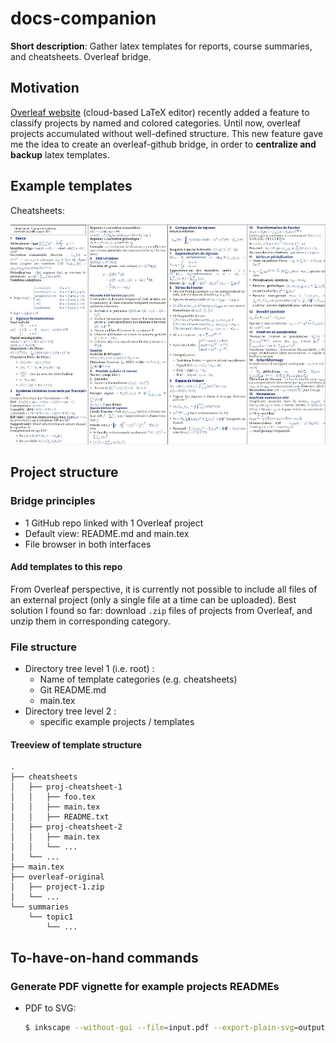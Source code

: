 # docs-companion

**Short description**: Gather latex templates for reports, course summaries, and cheatsheets. Overleaf bridge.

## Motivation 

[Overleaf website](https://www.overleaf.com/) (cloud-based LaTeX editor) recently added a feature to classify projects by named and colored categories.
Until now, overleaf projects accumulated without well-defined structure. This new feature gave me the idea to create an 
overleaf-github bridge, in order to **centralize and backup** latex templates. 

## Example templates

Cheatsheets:


<img src="res/signals-systems-example.jpg" />


## Project structure


### Bridge principles

* 1 GitHub repo linked with 1 Overleaf project
* Default view: README.md and main.tex
* File browser in both interfaces

#### Add templates to this repo

From Overleaf perspective, it is currently not possible to 
include all files of an external project (only a single file at a time can 
be uploaded). Best solution I found so far: download `.zip` files of 
projects from Overleaf, and unzip them in corresponding category.


### File structure

* Directory tree level 1 (i.e. root) : 
  * Name of template categories (e.g. cheatsheets)
  * Git README.md
  * main.tex
* Directory tree level 2  : 
  * specific example projects / templates 

#### Treeview of template structure

```
.
├── cheatsheets
│   ├── proj-cheatsheet-1
│   │   ├── foo.tex
│   │   ├── main.tex
│   │   ├── README.txt
│   ├── proj-cheatsheet-2
│   │   ├── main.tex
│   │   └── ...
│   └── ...
├── main.tex
├── overleaf-original
│   ├── project-1.zip
│   └── ...
└── summaries
    └── topic1
        └── ...
```

## To-have-on-hand commands 

### Generate PDF vignette for example projects READMEs

* PDF to SVG:
  ```bash
  $ inkscape --without-gui --file=input.pdf --export-plain-svg=output.svg
  ```




<!-- Add HTML break lines to improve markdown real-time visualization in PyCharm  -->
<br /><br /><br /><br /><br /> 
